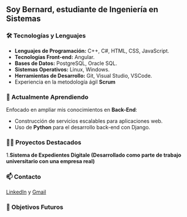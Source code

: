 ## Soy Bernard, estudiante de Ingeniería en Sistemas 


### 🛠️ Tecnologías y Lenguajes 

- **Lenguajes de Programación:** C++, C#, HTML, CSS, JavaScript.
- **Tecnologías Front-end:** Angular.
- **Bases de Datos:** PostgreSQL, Oracle SQL.
- **Sistemas Operativos:** Linux, Windows.
- **Herramientas de Desarrollo:** Git, Visual Studio, VSCode.
- Experiencia en la metodología ágil **Scrum**


### 🌱 Actualmente Aprendiendo

Enfocado en ampliar mis conocimientos en **Back-End**:

- Construcción de servicios escalables para aplicaciones web.
- Uso de **Python** para el desarrollo back-end con Django.

### 👨‍💻 Proyectos Destacados

1.**Sistema de Expedientes Digitale (Desarrollado como parte de trabajo universitario con una empresa real)**

### 📫 Contacto

[LinkedIn](https://www.linkedin.com/in/bernard-gonz%C3%A1lez-castro/) y [Gmail](mailto:bernard06g@gmail.com)


### 🚀 Objetivos Futuros




